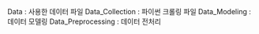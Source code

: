 Data : 사용한 데이터 파일
Data_Collection : 파이썬 크롤링 파일
Data_Modeling : 데이터 모델링
Data_Preprocessing : 데이터 전처리

